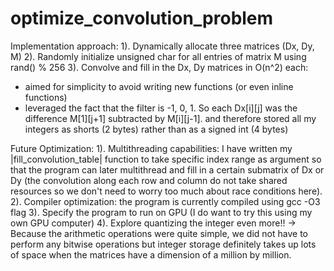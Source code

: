 # optimize_convolution_problem


Implementation approach:
1). Dynamically allocate three matrices (Dx, Dy, M)
2). Randomly initialize unsigned char for all entries of matrix M using rand() % 256 
3). Convolve and fill in the Dx, Dy matrices in O(n^2) each: 
  - aimed for simplicity to avoid writing new functions (or even inline functions)
  - leveraged the fact that the filter is -1, 0, 1. So each Dx[i][j] was the difference M[1][j+1] subtracted by M[i][j-1].
  and therefore stored all my integers as shorts (2 bytes) rather than as a signed int (4 bytes)
  
Future Optimization: 
1). Multithreading capabilities: I have written my |fill_convolution_table| function to take specific index range as argument so that the program can later multithread and fill in a certain submatrix of Dx or Dy (the convolution along each row and column do not take shared resources so we don't need to worry too much about race conditions here).
2). Compiler optimization: the program is currently compiled using gcc -O3 flag
3). Specify the program to run on GPU (I do want to try this using my own GPU computer)
4). Explore quantizing the integer even more!! -> Because the arithmetic operations were quite simple, we did not have to perform any bitwise operations but integer storage definitely takes up lots of space when the matrices have a dimension of a million by million. 
